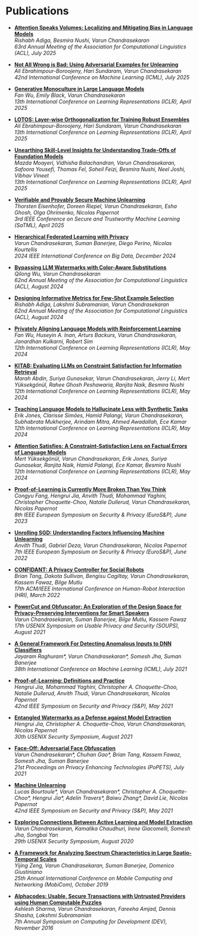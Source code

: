 # Publications

- **[Attention Speaks Volumes: Localizing and Mitigating Bias in Language Models](https://arxiv.org/abs/2410.22517)**  
  *Rishabh Adiga, Besmira Nushi, Varun Chandrasekaran*  
  _63rd Annual Meeting of the Association for Computational Linguistics (ACL), July 2025_

- **[Not All Wrong is Bad: Using Adversarial Examples for Unlearning](https://arxiv.org/abs/2503.00917)**  
  *Ali Ebrahimpour-Boroojeny, Hari Sundaram, Varun Chandrasekaran*  
  _42nd International Conference on Machine Learning (ICML), July 2025_

- **[Generative Monoculture in Large Language Models](https://arxiv.org/abs/2407.02209)**  
  *Fan Wu, Emily Black, Varun Chandrasekaran*  
  _13th International Conference on Learning Representations (ICLR), April 2025_

- **[LOTOS: Layer-wise Orthogonalization for Training Robust Ensembles](https://arxiv.org/abs/2410.05136)**  
  *Ali Ebrahimpour-Boroojeny, Hari Sundaram, Varun Chandrasekaran*  
  _13th International Conference on Learning Representations (ICLR), April 2025_

- **[Unearthing Skill-Level Insights for Understanding Trade-Offs of Foundation Models](https://arxiv.org/abs/2410.13826)**  
  *Mazda Moayeri, Vidhisha Balachandran, Varun Chandrasekaran, Safoora Yousefi, Thomas Fel, Soheil Feizi, Besmira Nushi, Neel Joshi, Vibhav Vineet*  
  _13th International Conference on Learning Representations (ICLR), April 2025_

- **[Verifiable and Provably Secure Machine Unlearning](https://arxiv.org/abs/2210.09126)**  
  *Thorsten Eisenhofer, Doreen Riepel, Varun Chandrasekaran, Esha Ghosh, Olga Ohrimenko, Nicolas Papernot*  
  _3rd IEEE Conference on Secure and Trustworthy Machine Learning (SaTML), April 2025_

- **[Hierarchical Federated Learning with Privacy](https://arxiv.org/abs/2206.05209)**  
  *Varun Chandrasekaran, Suman Banerjee, Diego Perino, Nicolas Kourtellis*  
  _2024 IEEE International Conference on Big Data, December 2024_

- **[Bypassing LLM Watermarks with Color-Aware Substitutions](https://arxiv.org/abs/2403.14719)**  
  *Qilong Wu, Varun Chandrasekaran*  
  _62nd Annual Meeting of the Association for Computational Linguistics (ACL), August 2024_

- **[Designing Informative Metrics for Few-Shot Example Selection](https://aclanthology.org/2024.findings-acl.602/)**  
  *Rishabh Adiga, Lakshmi Subramanian, Varun Chandrasekaran*  
  _62nd Annual Meeting of the Association for Computational Linguistics (ACL), August 2024_

- **[Privately Aligning Language Models with Reinforcement Learning](https://arxiv.org/abs/2310.16960)**  
  *Fan Wu, Huseyin A. Inan, Arturs Backurs, Varun Chandrasekaran, Janardhan Kulkarni, Robert Sim*  
  _12th International Conference on Learning Representations (ICLR), May 2024_

- **[KITAB: Evaluating LLMs on Constraint Satisfaction for Information Retrieval](https://arxiv.org/abs/2310.15511)**  
  *Marah Abdin, Suriya Gunasekar, Varun Chandrasekaran, Jerry Li, Mert Yüksekgönül, Rahee Ghosh Peshawaria, Ranjita Naik, Besmira Nushi*  
  _12th International Conference on Learning Representations (ICLR), May 2024_

- **[Teaching Language Models to Hallucinate Less with Synthetic Tasks](https://arxiv.org/abs/2310.06827)**  
  *Erik Jones, Clarisse Simões, Hamid Palangi, Varun Chandrasekaran, Subhabrata Mukherjee, Arindam Mitra, Ahmed Awadallah, Ece Kamar* 
  _12th International Conference on Learning Representations (ICLR), May 2024_

- **[Attention Satisfies: A Constraint-Satisfaction Lens on Factual Errors of Language Models](https://arxiv.org/abs/2309.15098)**  
  *Mert Yüksekgönül, Varun Chandrasekaran, Erik Jones, Suriya Gunasekar, Ranjita Naik, Hamid Palangi, Ece Kamar, Besmira Nushi*  
  _12th International Conference on Learning Representations (ICLR), May 2024_

- **[Proof-of-Learning is Currently More Broken Than You Think](https://arxiv.org/abs/2208.03567)**  
  *Congyu Fang, Hengrui Jia, Anvith Thudi, Mohammad Yaghini, Christopher Choquette-Choo, Natalie Dullerud, Varun Chandrasekaran, Nicolas Papernot*  
  _8th IEEE European Symposium on Security & Privacy (EuroS&P), June 2023_

- **[Unrolling SGD: Understanding Factors Influencing Machine Unlearning](https://arxiv.org/abs/2109.13398)**  
  *Anvith Thudi, Gabriel Deza, Varun Chandrasekaran, Nicolas Papernot*  
  _7th IEEE European Symposium on Security & Privacy (EuroS&P), June 2022_

- **[CONFIDANT: A Privacy Controller for Social Robots](https://arxiv.org/abs/2201.02712)**  
  *Brian Tang, Dakota Sullivan, Bengisu Cagiltay, Varun Chandrasekaran, Kassem Fawaz, Bilge Mutlu*  
  _17th ACM/IEEE International Conference on Human-Robot Interaction (HRI), March 2022_

- **[PowerCut and Obfuscator: An Exploration of the Design Space for Privacy-Preserving Interventions for Smart Speakers](https://www.usenix.org/conference/soups2021/presentation/chandrasekaran)**  
  *Varun Chandrasekaran, Suman Banerjee, Bilge Mutlu, Kassem Fawaz*  
  _17th USENIX Symposium on Usable Privacy and Security (SOUPS), August 2021_

- **[A General Framework For Detecting Anomalous Inputs to DNN Classifiers](https://arxiv.org/abs/2007.15147)**  
  *Jayaram Raghuram\*, Varun Chandrasekaran\*, Somesh Jha, Suman Banerjee*  
  _38th International Conference on Machine Learning (ICML), July 2021_

- **[Proof-of-Learning: Definitions and Practice](https://arxiv.org/abs/2103.05633)**  
  *Hengrui Jia, Mohammad Yaghini, Christopher A. Choquette-Choo, Natalie Dullerud, Anvith Thudi, Varun Chandrasekaran, Nicolas Papernot*  
  _42nd IEEE Symposium on Security and Privacy (S&P), May 2021_

- **[Entangled Watermarks as a Defense against Model Extraction](https://arxiv.org/abs/2002.12200)**  
  *Hengrui Jia, Christopher A. Choquette-Choo, Varun Chandrasekaran, Nicolas Papernot*  
  _30th USENIX Security Symposium, August 2021_

- **[Face-Off: Adversarial Face Obfuscation](https://arxiv.org/abs/2003.08861)**  
  *Varun Chandrasekaran\*, Chuhan Gao\*, Brian Tang, Kassem Fawaz, Somesh Jha, Suman Banerjee*  
  _21st Proceedings on Privacy Enhancing Technologies (PoPETS), July 2021_

- **[Machine Unlearning](https://arxiv.org/abs/1912.03817)**  
  *Lucas Bourtoule\*, Varun Chandrasekaran\*, Christopher A. Choquette-Choo\*, Hengrui Jia\*, Adelin Travers\*, Baiwu Zhang\*, David Lie, Nicolas Papernot*  
  _42nd IEEE Symposium on Security and Privacy (S&P), May 2021_

- **[Exploring Connections Between Active Learning and Model Extraction](https://www.usenix.org/conference/usenixsecurity20/presentation/chandrasekaran)**  
  *Varun Chandrasekaran, Kamalika Chaudhuri, Irene Giacomelli, Somesh Jha, Songbai Yan*  
  _29th USENIX Security Symposium, August 2020_

- **[A Framework for Analyzing Spectrum Characteristics in Large Spatio-Temporal Scales](https://dl.acm.org/doi/10.1145/3300061.3345450)**  
  *Yijing Zeng, Varun Chandrasekaran, Suman Banerjee, Domenico Giustiniano*  
  _25th Annual International Conference on Mobile Computing and Networking (MobiCom), October 2019_

- **[Alphacodes: Usable, Secure Transactions with Untrusted Providers using Human Computable Puzzles](https://dl.acm.org/doi/10.1145/3001913.3001924)**  
  *Ashlesh Sharma, Varun Chandrasekaran, Fareeha Amjad, Dennis Shasha, Lakshmi Subramanian*  
  _7th Annual Symposium on Computing for Development (DEV), November 2016_
